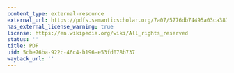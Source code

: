 ```yaml
---
content_type: external-resource
external_url: https://pdfs.semanticscholar.org/7a07/5776db74495a03ca38750513f331b80f687e.pdf
has_external_license_warning: true
license: https://en.wikipedia.org/wiki/All_rights_reserved
status: ''
title: PDF
uid: 5cbe76ba-922c-46c4-b196-e53fd078b737
wayback_url: ''
---
```

